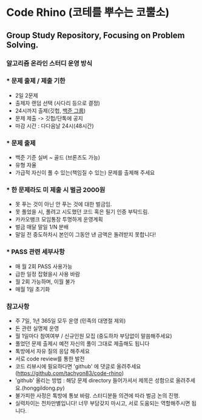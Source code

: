 # Code Rhino (코테를 뿌수는 코뿔소)
## Group Study Repository, Focusing on Problem Solving. 

### 알고리즘 온라인 스터디 운영 방식

### * 문제 출제 / 제출 기한
 - 2일 2문제
 - 출제자 랜덤 선택 (사다리 등으로 결정)
 - 24시까지 출제(깃헙, [백준 그룹](https://www.acmicpc.net/group/8968))
 - 문제 제출 -> 깃헙/단톡에 공지
 - 마감 시간 : 다다음날 24시(48시간)

### * 문제 출제
 - 백준 기준 실버 ~ 골드 (브론즈도 가능)
 - 유형 자율
 - 가급적 자신이 풀 수 있는(책임질 수 있는) 문제를 출제해 주세요

### * 한 문제라도 미 제출 시 벌금 2000원
 - 못 푸는 것이 아닌 안 푸는 것에 대한 벌금임.
 - 못 풀었을 시, 풀려고 시도했던 코드 혹은 필기 인증 부탁드림.
 - 카카오뱅크 모임통장 투명하게 운영계획
 - 벌금 매달 말일 1/N 분배
 - 말일 전 중도하차시 본인이 그동안 낸 금액은 돌려받지 못합니다!

### * PASS 관련 세부사항
 - 매 월 2회 PASS 사용가능
 - 급한 일정 잡혔을시 사용 바람
 - 월 2회 가능하며, 이월 불가
 - 매월 1일 초기화

### 참고사항
 - 주 7일, 1년 365일 모두 운영 (민족의 대명절 제외)
 - 돈 관련 실명제 운영
 - 월 1일마다 참여여부 / 신규인원 모집
   (중도하차 부담없이 말씀해주세요)
 - 풀었던 문제 출제시 예전 자신의 풀이 그대로 제출해도 됩니다 
 - 톡방에서 자유 질의 응답 해주세요
 - 서로 code review를 통한 발전
 - 코드 리뷰시에 필요하다면 'github' 에 댓글로 올려주세요
   (https://github.com/tachyon83/code-rhino)
 - 'github' 올리는 방법 : 해당 문제 directory 들어가셔서 제목은 성함으로 올려주세요.(honggildong.py)
 - 불가피한 사정은 톡방에 통보 바람. 스터디분들 의견에 따라 벌금 논의 진행.
 - 실력차이는 천차만별입니다! 너무 부담갖지 마시고, 서로 도움되는 역할해주시면 됩니다.

